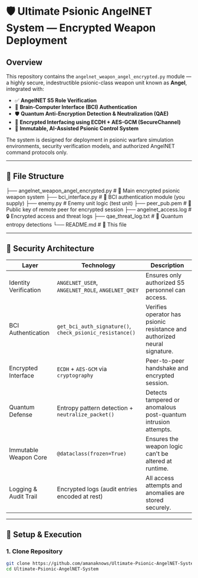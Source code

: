 # 🛡️ Ultimate Psionic AngelNET System — Encrypted Weapon Deployment

## Overview

This repository contains the `angelnet_weapon_angel_encrypted.py` module — a highly secure, indestructible psionic-class weapon unit known as **Angel**, integrated with:

- ✅ **AngelNET S5 Role Verification**
- 🧠 **Brain-Computer Interface (BCI) Authentication**
- 🛡️ **Quantum Anti-Encryption Detection & Neutralization (QAE)**
- 🔐 **Encrypted Interfacing using ECDH + AES-GCM (SecureChannel)**
- 🧬 **Immutable, AI-Assisted Psionic Control System**

The system is designed for deployment in psionic warfare simulation environments, security verification models, and authorized AngelNET command protocols only.

---

## 🔧 File Structure

├── angelnet_weapon_angel_encrypted.py # 🔐 Main encrypted psionic weapon system
├── bci_interface.py # 🧠 BCI authentication module (you supply)
├── enemy.py # Enemy unit logic (test unit)
├── peer_pub.pem # 🔐 Public key of remote peer for encrypted session
├── angelnet_access.log # 🔒 Encrypted access and threat logs
├── qae_threat_log.txt # 🧬 Quantum entropy detections
└── README.md # 📄 This file


---

## 🔐 Security Architecture

| Layer                     | Technology                      | Description |
|--------------------------|----------------------------------|-------------|
| Identity Verification    | `ANGELNET_USER`, `ANGELNET_ROLE`, `ANGELNET_QKEY` | Ensures only authorized S5 personnel can access. |
| BCI Authentication       | `get_bci_auth_signature()`, `check_psionic_resistance()` | Verifies operator has psionic resistance and authorized neural signature. |
| Encrypted Interface      | `ECDH` + `AES-GCM` via `cryptography` | Peer-to-peer handshake and encrypted session. |
| Quantum Defense          | Entropy pattern detection + `neutralize_packet()` | Detects tampered or anomalous post-quantum intrusion attempts. |
| Immutable Weapon Core    | `@dataclass(frozen=True)`       | Ensures the weapon logic can't be altered at runtime. |
| Logging & Audit Trail    | Encrypted logs (audit entries encoded at rest) | All access attempts and anomalies are stored securely. |

---

## 🔄 Setup & Execution

### 1. Clone Repository
```bash
git clone https://github.com/amanaknows/Ultimate-Psionic-AngelNET-System
cd Ultimate-Psionic-AngelNET-System
